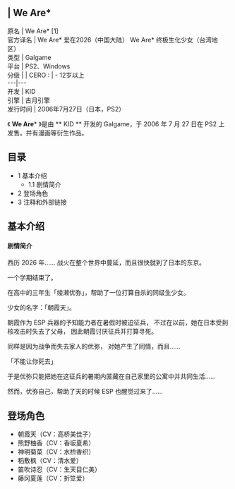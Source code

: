 |  We Are*  
---  
原名  |  We Are*  [1]   
官方译名  |  We Are* 爱在2026（中国大陆）  We Are* 终极生化少女（台湾地区）   
类型  |  Galgame   
平台  |  PS2、Windows   
分级  |  |  CERO  :  |  \- 12岁以上   
---|---  
开发  |  KID   
引擎  |  古月引擎   
发行时间  |  2006年7月27日（日本，PS2）   
  
《 **We Are*** 》是由 ** KID  ** 开发的 Galgame，于 2006 年 7 月 27 日在 PS2 上发售。并有漫画等衍生作品。

##  目录

  * 1  基本介绍 
    * 1.1  剧情简介 
  * 2  登场角色 
  * 3  注释和外部链接 

##  基本介绍

####  剧情简介

西历 2026 年…… 战火在整个世界中蔓延，而且很快就到了日本的东京。

一个学期结束了。

在高中的三年生「绫濑优弥」，帮助了一位打算自杀的同级生少女。

少女的名字：「朝霞天」。

朝霞作为 ESP 兵器的予知能力者在暑假时被迫征兵， 不过在以前，她在日本受到核攻击时失去了父母， 因此朝霞讨厌征兵并打算寻死。

同样是因为战争而失去家人的优弥， 对她产生了同情，而且……

「不能让你死去」

于是优弥只能把她在这征兵的暑期内匿藏在自己家里的公寓中并共同生活……

然而，优弥自己，帮助了天的时候 ESP 也醒觉过来了……

##  登场角色

  * 朝霞天（CV：高桥美佳子） 
  * 熊野柚香（CV：香坂夏希） 
  * 神明菊菜（CV：水桥香织） 
  * 稻敷枫（CV：清水爱） 
  * 笛吹诗忍（CV：生天目仁美） 
  * 藤冈夏莲（CV：折笠爱） 

  